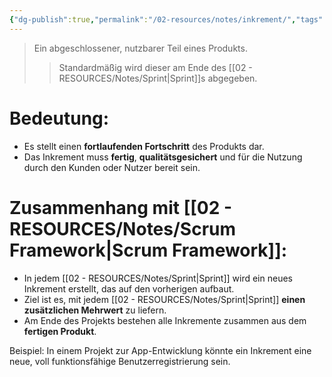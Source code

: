 ```yaml
---
{"dg-publish":true,"permalink":"/02-resources/notes/inkrement/","tags":["projektmanagement/vorgehensmodell/agile"],"noteIcon":"","updated":"2025-08-26T16:35:04.626+02:00"}
---
```


>Ein abgeschlossener, nutzbarer Teil eines Produkts.
>>Standardmäßig wird dieser am Ende des [[02 - RESOURCES/Notes/Sprint\|Sprint]]s abgegeben.

# Bedeutung:

- Es stellt einen **fortlaufenden Fortschritt** des Produkts dar.
- Das Inkrement muss **fertig**, **qualitätsgesichert** und für die Nutzung durch den Kunden oder Nutzer bereit sein.

# Zusammenhang mit [[02 - RESOURCES/Notes/Scrum Framework\|Scrum Framework]]:

- In jedem [[02 - RESOURCES/Notes/Sprint\|Sprint]] wird ein neues Inkrement erstellt, das auf den vorherigen aufbaut.
- Ziel ist es, mit jedem [[02 - RESOURCES/Notes/Sprint\|Sprint]] **einen zusätzlichen Mehrwert** zu liefern.
- Am Ende des Projekts bestehen alle Inkremente zusammen aus dem **fertigen Produkt**.

Beispiel: In einem Projekt zur App-Entwicklung könnte ein Inkrement eine neue, voll funktionsfähige Benutzerregistrierung sein.